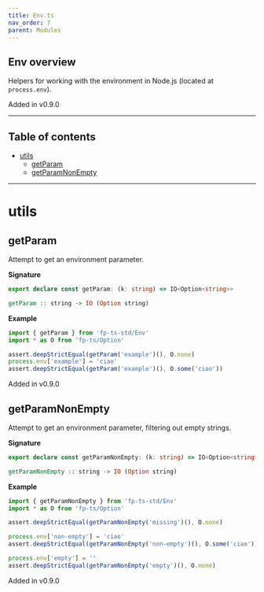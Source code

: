 ```yaml
---
title: Env.ts
nav_order: 7
parent: Modules
---
```


## Env overview

Helpers for working with the environment in Node.js (located at
`process.env`).

Added in v0.9.0

---

<h2 class="text-delta">Table of contents</h2>

- [utils](#utils)
  - [getParam](#getparam)
  - [getParamNonEmpty](#getparamnonempty)

---

# utils

## getParam

Attempt to get an environment parameter.

**Signature**

```ts
export declare const getParam: (k: string) => IO<Option<string>>
```

```hs
getParam :: string -> IO (Option string)
```

**Example**

```ts
import { getParam } from 'fp-ts-std/Env'
import * as O from 'fp-ts/Option'

assert.deepStrictEqual(getParam('example')(), O.none)
process.env['example'] = 'ciao'
assert.deepStrictEqual(getParam('example')(), O.some('ciao'))
```

Added in v0.9.0

## getParamNonEmpty

Attempt to get an environment parameter, filtering out empty strings.

**Signature**

```ts
export declare const getParamNonEmpty: (k: string) => IO<Option<string>>
```

```hs
getParamNonEmpty :: string -> IO (Option string)
```

**Example**

```ts
import { getParamNonEmpty } from 'fp-ts-std/Env'
import * as O from 'fp-ts/Option'

assert.deepStrictEqual(getParamNonEmpty('missing')(), O.none)

process.env['non-empty'] = 'ciao'
assert.deepStrictEqual(getParamNonEmpty('non-empty')(), O.some('ciao'))

process.env['empty'] = ''
assert.deepStrictEqual(getParamNonEmpty('empty')(), O.none)
```

Added in v0.9.0
